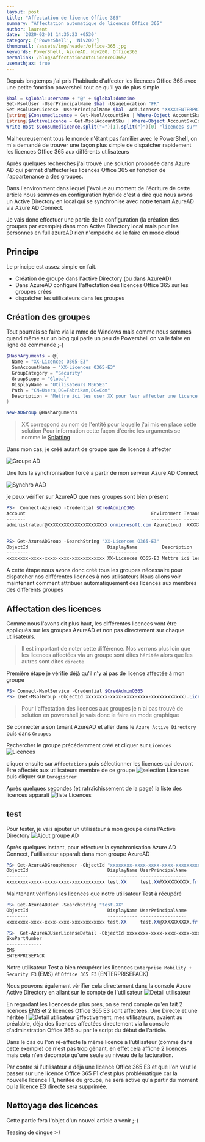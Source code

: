 ```yaml
---
layout: post
title: "Affectation de licence Office 365"
summary: "Affectation automatique de licences Office 365"
author: laurent
date: '2020-02-01 14:35:23 +0530'
category: ['PowerShell', 'Niv200']
thumbnail: /assets/img/header/office-365.jpg
keywords: PowerShell, AzureAD, Niv200, Office365
permalink: /blog/AffectationAutoLicenceO365/
usemathjax: true
---
```


Depuis longtemps j'ai pris l'habitude d'affecter les licences Office 365 avec une petite fonction powershell tout ce qu'il ya de plus simple

```powershell
$bal = $global:username + "@" + $global:domaine
Set-MsolUser -UserPrincipalName $bal -UsageLocation "FR"
Set-MsolUserLicense -UserPrincipalName $bal -AddLicenses "XXXX:ENTERPRISEPACK"
[string]$Consumedlicence = Get-MsolAccountSku | Where-Object AccountSkuId -EQ "XXXX:ENTERPRISEPACK" | select ConsumedUnits
[string]$ActiveLicence = Get-MsolAccountSku | Where-Object AccountSkuId -EQ "XXXX:ENTERPRISEPACK" |  select ActiveUnits
Write-Host $Consumedlicence.split("=")[1].split("}")[0] "licences sur" $ActiveLicence.split("=")[1].split("}")[0] "sont affectées"
```

Malheureusement tous le monde n'étant pas familier avec le PowerShell, on m'a demandé de trouver une façon plus simple de dispatcher rapidement les licences Office 365 aux différents utilisateurs

Après quelques recherches j'ai trouvé une solution proposée dans Azure AD qui permet d'affecter les licences Office 365 en fonction de l'appartenance a des groupes.

Dans l'environment dans lequel j'évolue au moment de l'écriture de cette article nous sommes en configuration hybride c'est a dire que nous avons un Active Directory en local qui se synchronise avec notre tenant AzureAD via Azure AD Connect.

Je vais donc effectuer une partie de la configuration (la création des groupes par exemple) dans mon Active Directory local mais pour les personnes en full azureAD rien n'empêche de le faire en mode cloud

## Principe

Le principe est assez simple en fait.

* Création de groupe dans l'active Directory (ou dans AzureAD)
* Dans AzureAD configuré l'affectation des licences Office 365 sur les groupes crées
* dispatcher les utilisateurs dans les groupes

## Création des groupes

Tout pourrais se faire via la mmc de Windows mais comme nous sommes quand même sur un blog qui parle un peu de Powershell on va le faire en ligne de commande ;-)

```powershell
$HashArguments = @{
  Name = "XX-Licences O365-E3"
  SamAccountName = "XX-Licences O365-E3"
  GroupCategory = "Security"
  GroupScope = "Global"
  DisplayName = "Utilisateurs M365E3"
  Path = "CN=Users,DC=Fabrikam,DC=Com"
  Description = "Mettre ici les user XX pour leur affecter une licence E3 "
}

New-ADGroup @HashArguments
```

> XX correspond au nom de l'entité pour laquelle j'ai mis en place cette solution
> Pour information cette façon d'écrire les arguments se nomme le [Splatting](https://docs.microsoft.com/en-us/powershell/module/microsoft.powershell.core/about/about_splatting?view=powershell-6 "Lien vers la doc")

Dans mon cas, je créé autant de groupe que de licence à affecter

![Groupe AD](/assets/img/posts/20200201/Liste_Groupe_AD.png "Groupe AD")

Une fois la synchronisation forcé a partir de mon serveur Azure AD Connect

![Synchro AAD](/assets/img/posts/20200201/Synchro-AAD.png "Synchro AAD")

je peux vérifier sur AzureAD que mes groupes sont bien présent

```powershell
PS>  Connect-AzureAD -Credential $CredAdminO365
Account                                              Environment TenantId                             TenantDomain
-------                                              ----------- --------                             ------------
administrateur@XXXXXXXXXXXXXXXXXXXXXX.onmicrosoft.com AzureCloud  XXXXXXXXXXXXXXXXXXXXXXXXXXXXXXXXXXX XXXXXXXXXXXX...


PS> Get-AzureADGroup -SearchString "XX-Licences O365-E3"
ObjectId                             DisplayName         Description
--------                             -----------         -----------
xxxxxxxx-xxxx-xxxx-xxxx-xxxxxxxxxxxx XX-Licences O365-E3 Mettre ici les user XX pour leur affecter une licence E3
```

A cette étape nous avons donc créé tous les groupes nécessaire pour dispatcher nos différentes licences à nos utilisateurs
Nous allons voir maintenant comment attribuer automatiquement des licences aux membres des différents groupes

## Affectation des licences

Comme nous l'avons dit plus haut, les différentes licences vont être appliqués sur les groupes AzureAD et non pas directement sur chaque utilisateurs.

>Il est important de noter cette différence. Nos verrons plus loin que les licences affectées via un groupe sont dites ```héritée``` alors que les autres sont dites ```directe```

Première étape je vérifie déjà qu'il n'y ai pas de licence affectée à mon groupe

```powershell
PS> Connect-MsolService -Credential $CredAdminO365
PS> (Get-MsolGroup -ObjectId xxxxxxxx-xxxx-xxxx-xxxx-xxxxxxxxxxxx).Licenses | Select-Object SkuPartNumber
```

> Pour l'affectation des licences aux groupes je n'ai pas trouvé de solution en powershell je vais donc le faire en mode graphique

Se connecter a son tenant AzureAD et aller dans le ```Azure Active Directory``` puis dans ```Groupes```

Rechercher le groupe précédemment créé et cliquer sur ```Licences```
![Licences](/assets/img/posts/20200201/Menu_licenses.png "Licences")

cliquer ensuite sur ```Affectations``` puis sélectionner les licences qui devront être affectés aux utilisateurs membre de ce groupe
![selection Licences](/assets/img/posts/20200201/Selection_licences.png "Selection Licences")
puis cliquer sur ```Enregistrer```

Après quelques secondes (et rafraîchissement de la page) la liste des licences apparaît
![liste Licences](/assets/img/posts/20200201/liste_licences.png "liste Licences")

## test

Pour tester, je vais ajouter un utilisateur à mon groupe dans l'Active Directory
![Ajout groupe AD](/assets/img/posts/20200201/ajout_groupe.png "Ajout groupe AD")

Après quelques instant, pour effectuer la synchronisation Azure AD Connect, l'utilisateur apparaît dans mon groupe AzureAD

```powershell
PS> Get-AzureADGroupMember -ObjectId "xxxxxxxx-xxxx-xxxx-xxxx-xxxxxxxxxxxx"
ObjectId                             DisplayName UserPrincipalName     UserType
--------                             ----------- -----------------     --------
xxxxxxxx-xxxx-xxxx-xxxx-xxxxxxxxxxxx test.XX     test.XX@XXXXXXXXXX.fr Member
```

Maintenant vérifions les licences que notre utilisateur Test à récupéré

```powershell
PS> Get-AzureADUser -SearchString "test.XX"
ObjectId                             DisplayName UserPrincipalName     UserType
--------                             ----------- -----------------     --------
xxxxxxxx-xxxx-xxxx-xxxx-xxxxxxxxxxxx test.XX     test.XX@XXXXXXXXXX.fr Member

PS>  Get-AzureADUserLicenseDetail -ObjectId xxxxxxxx-xxxx-xxxx-xxxx-xxxxxxxxxxxx | Select-Object SkuPartNumber
SkuPartNumber
-------------
EMS
ENTERPRISEPACK
```

Notre utilisateur Test a bien récupérer les licences ```Enterprise Mobility + Security E3``` (EMS) et ```Office 365 E3``` (ENTERPRISEPACK)

Nous pouvons également vérifier cela directement dans la console Azure Active Directory en allant sur le compte de l'utilisateur
![Detail utilisateur](/assets/img/posts/20200201/detail_licence_utilisateur.png "Detail utilisateur")

En regardant les licences de plus près, on se rend compte qu'en fait 2 licences EMS et 2 licences Office 365 E3 sont affectées. Une Directe et une héritée !
![Detail utilisateur](/assets/img/posts/20200201/detail_licence.png "Detail licence")
Effectivement, mes utilisateurs, avaient au préalable, déja des licences affectées directement via la console d'adminstration Office 365 ou par le script du début de l'article.

Dans le cas ou l'on ré-affecte la même licence à l'utilisateur (comme dans cette exemple) ce n'est pas trop gênant, en effet cela affiche 2 licences mais cela n'en décompte qu'une seule au niveau de la facturation.

Par contre si l'utilisateur a déjà une licence Office 365 E3 et que l'on veut le passer sur une licence Office 365 F1 c'est plus problématique car la nouvelle licence F1, héritée du groupe, ne sera active qu'a partir du moment ou la licence E3 directe sera supprimée.

## Nettoyage des licences

Cette partie fera l'objet d'un nouvel article a venir ;-)

Teasing de dingue :-)
